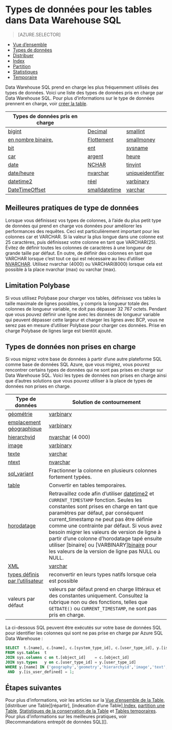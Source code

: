 <properties
   pageTitle="Types de données pour les tables SQL Data Warehouse | Microsoft Azure"
   description="Prise en main des types de données pour les tableaux de magasin de données SQL Azure."
   services="sql-data-warehouse"
   documentationCenter="NA"
   authors="jrowlandjones"
   manager="barbkess"
   editor=""/>

<tags
   ms.service="sql-data-warehouse"
   ms.devlang="NA"
   ms.topic="article"
   ms.tgt_pltfrm="NA"
   ms.workload="data-services"
   ms.date="06/29/2016"
   ms.author="jrj;barbkess;sonyama"/>

# <a name="data-types-for-tables-in-sql-data-warehouse"></a>Types de données pour les tables dans Data Warehouse SQL

> [AZURE.SELECTOR]
- [Vue d’ensemble][]
- [Types de données][]
- [Distribuer][]
- [Index][]
- [Partition][]
- [Statistiques][]
- [Temporaire][]

Data Warehouse SQL prend en charge les plus fréquemment utilisés des types de données.  Voici une liste des types de données pris en charge par Data Warehouse SQL.  Pour plus d’informations sur le type de données prennent en charge, voir [créer la table][].

|**Types de données pris en charge**|||
|---|---|---|
[bigint][]|[Decimal][]|[smallint][]|
[en nombre binaire.][]|[Flottement][]|[smallmoney][]|
[bit][]|[ent][]|[sysname][]|
[car][]|[argent][]|[heure][]|
[date][]|[NCHAR][]|[tinyint][]|
[date/heure][]|[nvarchar][]|[uniqueidentifier][]|
[datetime2][]|[réel][]|[varbinary][]|
[DateTimeOffset][]|[smalldatetime][]|[varchar][]|


## <a name="data-type-best-practices"></a>Meilleures pratiques de type de données

 Lorsque vous définissez vos types de colonnes, à l’aide du plus petit type de données qui prend en charge vos données pour améliorer les performances des requêtes. Ceci est particulièrement important pour les colonnes car et VARCHAR. Si la valeur la plus longue dans une colonne est 25 caractères, puis définissez votre colonne en tant que VARCHAR(25). Évitez de définir toutes les colonnes de caractères à une longueur de grande taille par défaut. En outre, de définir des colonnes en tant que VARCHAR lorsque c’est tout ce qui est nécessaire au lieu d’utiliser [NVARCHAR][].  Utilisez nvarchar (4000) ou VARCHAR(8000) lorsque cela est possible à la place nvarchar (max) ou varchar (max).

## <a name="polybase-limitation"></a>Limitation Polybase

Si vous utilisez Polybase pour charger vos tables, définissez vos tables la taille maximale de lignes possibles, y compris la longueur totale des colonnes de longueur variable, ne doit pas dépasser 32 767 octets.  Pendant que vous pouvez définir une ligne avec les données de longueur variable qui peuvent dépasser cette largeur et charger les lignes avec BCP, vous ne serez pas en mesure d’utiliser Polybase pour charger ces données.  Prise en charge Polybase de lignes large est bientôt ajouté.

## <a name="unsupported-data-types"></a>Types de données non prises en charge

Si vous migrez votre base de données à partir d’une autre plateforme SQL comme base de données SQL Azure, que vous migrez, vous pouvez rencontrer certains types de données qui ne sont pas prises en charge sur Data Warehouse SQL.  Voici les types de données non prises en charge ainsi que d’autres solutions que vous pouvez utiliser à la place de types de données non prises en charge.

|Type de données|Solution de contournement|
|---|---|
|[géométrie][]|[varbinary][]|
|[emplacement géographique][]|[varbinary][]|
|[hierarchyid][]|[nvarchar][] (4 000)|
|[image][ntext,text,image]|[varbinary][]|
|[texte][ntext,text,image]|[varchar][]|
|[ntext][ntext,text,image]|[nvarchar][]|
|[sql_variant][]|Fractionner la colonne en plusieurs colonnes fortement typées.|
|[table][]|Convertir en tables temporaires.|
|[horodatage][]|Retravaillez code afin d’utiliser [datetime2][] et `CURRENT_TIMESTAMP` fonction.  Seules les constantes sont prises en charge en tant que paramètres par défaut, par conséquent current_timestamp ne peut pas être définie comme une contrainte par défaut. Si vous avez besoin migrer les valeurs de version de ligne à partir d’une colonne d’horodatage tapé ensuite utiliser [binaire][](8) ou [VARBINARY][binaire](8) pour les valeurs de la version de ligne pas NULL ou NULL.|
|[XML][]|[varchar][]|
|[types définis par l’utilisateur][]|reconvertir en leurs types natifs lorsque cela est possible|
|valeurs par défaut|valeurs par défaut prend en charge littéraux et des constantes uniquement.  Consultez la rubrique non ou des fonctions, telles que `GETDATE()` ou `CURRENT_TIMESTAMP`, ne sont pas pris en charge.|

La ci-dessous SQL peuvent être exécutés sur votre base de données SQL pour identifier les colonnes qui sont ne pas prise en charge par Azure SQL Data Warehouse :

```sql
SELECT  t.[name], c.[name], c.[system_type_id], c.[user_type_id], y.[is_user_defined], y.[name]
FROM sys.tables  t
JOIN sys.columns c on t.[object_id]    = c.[object_id]
JOIN sys.types   y on c.[user_type_id] = y.[user_type_id]
WHERE y.[name] IN ('geography','geometry','hierarchyid','image','text','ntext','sql_variant','timestamp','xml')
 AND  y.[is_user_defined] = 1;
```

## <a name="next-steps"></a>Étapes suivantes

Pour plus d’informations, voir les articles sur la [Vue d’ensemble de la Table][vue d’ensemble], [distribuer une Table][répartir], [indexation d’une Table],[Index], [partition une Table][Partition], [Statistiques de la conservation de la Table][statistiques] et [Tables temporaires][temporaire].  Pour plus d’informations sur les meilleures pratiques, voir [Recommandations entrepôt de données SQL][].

<!--Image references-->

<!--Article references-->
[Vue d’ensemble]: ./sql-data-warehouse-tables-overview.md
[Types de données]: ./sql-data-warehouse-tables-data-types.md
[Distribuer]: ./sql-data-warehouse-tables-distribute.md
[Index]: ./sql-data-warehouse-tables-index.md
[Partition]: ./sql-data-warehouse-tables-partition.md
[Statistiques]: ./sql-data-warehouse-tables-statistics.md
[Temporaire]: ./sql-data-warehouse-tables-temporary.md
[Meilleures pratiques SQL données entrepôt]: ./sql-data-warehouse-best-practices.md

<!--MSDN references-->

<!--Other Web references-->
[créer la table]: https://msdn.microsoft.com/library/mt203953.aspx
[bigint]: https://msdn.microsoft.com/library/ms187745.aspx
[en nombre binaire.]: https://msdn.microsoft.com/library/ms188362.aspx
[bit]: https://msdn.microsoft.com/library/ms177603.aspx
[car]: https://msdn.microsoft.com/library/ms176089.aspx
[date]: https://msdn.microsoft.com/library/bb630352.aspx
[date/heure]: https://msdn.microsoft.com/library/ms187819.aspx
[datetime2]: https://msdn.microsoft.com/library/bb677335.aspx
[DateTimeOffset]: https://msdn.microsoft.com/library/bb630289.aspx
[Decimal]: https://msdn.microsoft.com/library/ms187746.aspx
[Flottement]: https://msdn.microsoft.com/library/ms173773.aspx
[géométrie]: https://msdn.microsoft.com/library/cc280487.aspx
[emplacement géographique]: https://msdn.microsoft.com/library/cc280766.aspx
[hierarchyid]: https://msdn.microsoft.com/library/bb677290.aspx
[ent]: https://msdn.microsoft.com/library/ms187745.aspx
[argent]: https://msdn.microsoft.com/library/ms179882.aspx
[NCHAR]: https://msdn.microsoft.com/library/ms186939.aspx
[nvarchar]: https://msdn.microsoft.com/library/ms186939.aspx
[ntext,text,image]: https://msdn.microsoft.com/library/ms187993.aspx
[réel]: https://msdn.microsoft.com/library/ms173773.aspx
[smalldatetime]: https://msdn.microsoft.com/library/ms182418.aspx
[smallint]: https://msdn.microsoft.com/library/ms187745.aspx
[smallmoney]: https://msdn.microsoft.com/library/ms179882.aspx
[sql_variant]: https://msdn.microsoft.com/library/ms173829.aspx
[sysname]: https://msdn.microsoft.com/library/ms186939.aspx
[table]: https://msdn.microsoft.com/library/ms175010.aspx
[heure]: https://msdn.microsoft.com/library/bb677243.aspx
[horodatage]: https://msdn.microsoft.com/library/ms182776.aspx
[tinyint]: https://msdn.microsoft.com/library/ms187745.aspx
[uniqueidentifier]: https://msdn.microsoft.com/library/ms187942.aspx
[varbinary]: https://msdn.microsoft.com/library/ms188362.aspx
[varchar]: https://msdn.microsoft.com/library/ms186939.aspx
[XML]: https://msdn.microsoft.com/library/ms187339.aspx
[types définis par l’utilisateur]: https://msdn.microsoft.com/library/ms131694.aspx
